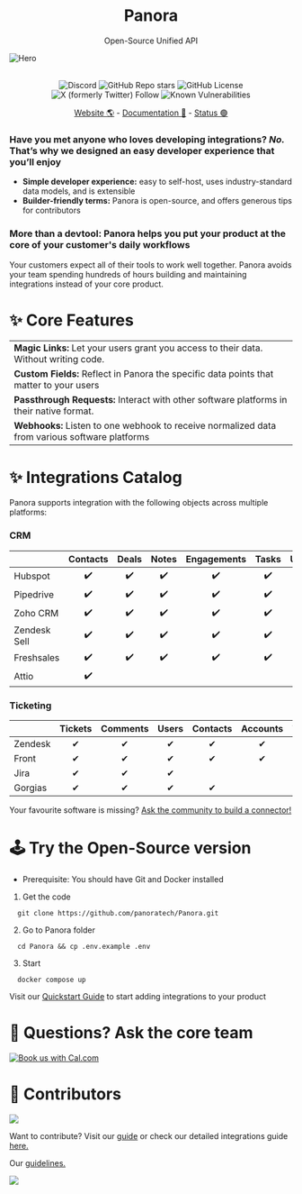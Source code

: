 <div align="center">
  <h1> Panora </h1>
  <p> Open-Source Unified API </p>
</div>

![Hero](https://panora.dev/wp-content/uploads/2023/12/github-banner.png)

<div align="center">
  </br>
    <img alt="Discord" src="https://img.shields.io/discord/1038131193067077642"></img>
    <img alt="GitHub Repo stars" src="https://img.shields.io/github/stars/panoratech/panora?logo=github"> </img>
    <img alt="GitHub License" src="https://img.shields.io/github/license/panoratech/Panora"></img>
    <img alt="X (formerly Twitter) Follow" src="https://img.shields.io/twitter/follow/panoradotdev"></img>
    <img src="https://snyk.io/test/github/panoratech/Panora/badge.svg" alt="Known Vulnerabilities"></img>
  </br>
  
  <p>
    <a href="https://panora.dev">Website 🌎</a> - <a href="https://docs.panora.dev">Documentation 📖</a> - <a href="https://status.panora.dev">Status 🟢</a>
  </p>
</div>

### Have you met anyone who loves developing integrations? *No.* That’s why we designed an easy developer experience that you’ll enjoy

- **Simple developer experience:** easy to self-host, uses industry-standard data models, and is extensible
- **Builder-friendly terms:** Panora is open-source, and offers generous tips for contributors

### More than a devtool: Panora helps you put your product at the core of your customer's daily workflows

Your customers expect all of their tools to work well together. Panora avoids your team spending hundreds of hours building and maintaining integrations instead of your core product.


# ✨ Core Features  

|                    |
|---------------------------|
| **Magic Links:** Let your users grant you access to their data. Without writing code.              |
| **Custom Fields:** Reflect in Panora the specific data points that matter to your users            |
| **Passthrough Requests:** Interact with other software platforms in their native format.      |
| **Webhooks:** Listen to one webhook to receive normalized data from various software platforms                  |


# ✨ Integrations Catalog
Panora supports integration with the following objects across multiple platforms:

### CRM 
|                                               | Contacts | Deals | Notes | Engagements | Tasks | Users | Companies |
|-----------------------------------------------|:--------:|:-----:|:-----:|:-----------:|:-----:|:-----:|:---------:|
| Hubspot           |    ✔️    |   ✔️  |   ✔️  |      ✔️     |   ✔️  |   ✔️  |           |
| Pipedrive       |    ✔️    |   ✔️  |   ✔️  |      ✔️     |   ✔️  |   ✔️  |           |
| Zoho CRM          |    ✔️    |   ✔️  |   ✔️  |      ✔️     |   ✔️  |   ✔️  |           |
| Zendesk Sell |    ✔️    |   ✔️  |   ✔️  |      ✔️     |   ✔️  |   ✔️  |           |
| Freshsales |    ✔️    |   ✔️  |   ✔️  |      ✔️     |   ✔️  |   ✔️  |           |
| Attio                   |    ✔️    |       |       |             |       |       |     ✔️    |


### Ticketing 
|             | Tickets | Comments | Users | Contacts | Accounts | Tags | Teams | Collections |
|-------------|:----------:|:-------:|:-------:|:------------:|:-------:|:-------:|:------:|:-------------:|
| Zendesk     | ✔        | ✔     | ✔    | ✔          | ✔    | ✔    | ✔ | ✔ |
| Front       | ✔        | ✔     | ✔    | ✔          | ✔    | ✔    | ✔ | ✔ |
| Jira        | ✔        | ✔     | ✔    |            |      | ✔    | ✔ | ✔ |
| Gorgias     | ✔        | ✔     | ✔    | ✔          |      | ✔    | ✔ | ✔ |

Your favourite software is missing? [Ask the community to build a connector!](https://github.com/panoratech/Panora/issues/new) 



# 🕹️ Try the Open-Source version

- Prerequisite: You should have Git and Docker installed

 1. Get the code

```
  git clone https://github.com/panoratech/Panora.git
 ```

 2. Go to Panora folder

```
  cd Panora && cp .env.example .env
  ```

 3. Start

```
  docker compose up
 ```
Visit our [Quickstart Guide](https://docs.panora.dev/quick-start) to start adding integrations to your product

# 🤔 Questions? Ask the core team

<a href="https://cal.com/rflih/30?utm_source=github&utm_campaign=readme"><img alt="Book us with Cal.com" src="https://cal.com/book-with-cal-dark.svg" /></a>

# 🚀 Contributors

<a href="https://github.com/panoratech/Panora/graphs/contributors">
  <img src="https://contrib.rocks/image?repo=panoratech/Panora" />
</a>

Want to contribute? Visit our [guide](https://docs.panora.dev/open-source/contributors#setup-your-environnement) or check our detailed integrations guide [here.](https://github.com/panoratech/Panora/blob/main/INTEGRATIONS.md)

Our [guidelines.](https://github.com/panoratech/Panora/blob/main/CONTRIBUTING.md)

<img referrerpolicy="no-referrer-when-downgrade" src="https://static.scarf.sh/a.png?x-pxid=3be49a98-8805-45ca-bd15-99f5321ec235" />
